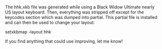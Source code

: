 The hhk.xkb file was generated while using a Black Widow Ultimate nearly US
layout keyboard.  Then, everything was stripped off except for the keycodes
section which was dumped into partial.  This partial file is installed and can
then be used to change your layout:

setxkbmap -layout hhk

If you find anything that could use improving, let me know!
